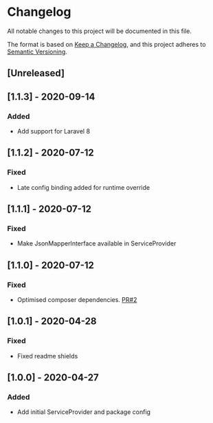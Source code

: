 # Changelog
All notable changes to this project will be documented in this file.

The format is based on [Keep a Changelog](https://keepachangelog.com/en/1.0.0/),
and this project adheres to [Semantic Versioning](https://semver.org/spec/v2.0.0.html).

## [Unreleased]

## [1.1.3] - 2020-09-14
### Added
- Add support for Laravel 8

## [1.1.2] - 2020-07-12
### Fixed
- Late config binding added for runtime override

## [1.1.1] - 2020-07-12
### Fixed
- Make JsonMapperInterface available in ServiceProvider

## [1.1.0] - 2020-07-12
### Fixed
- Optimised composer dependencies. [PR#2](https://github.com/JsonMapper/LaravelPackage/pull/2)

## [1.0.1] - 2020-04-28
### Fixed	
- Fixed readme shields

## [1.0.0] - 2020-04-27
### Added
- Add initial ServiceProvider and package config
